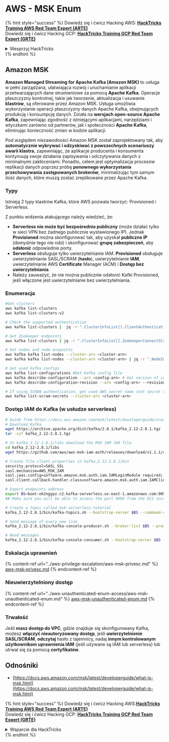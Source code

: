 # AWS - MSK Enum

{% hint style="success" %}
Dowiedz się i ćwicz Hacking AWS: <img src="/.gitbook/assets/image.png" alt="" data-size="line">[**HackTricks Training AWS Red Team Expert (ARTE)**](https://training.hacktricks.xyz/courses/arte)<img src="/.gitbook/assets/image.png" alt="" data-size="line">\
Dowiedz się i ćwicz Hacking GCP: <img src="/.gitbook/assets/image (2).png" alt="" data-size="line">[**HackTricks Training GCP Red Team Expert (GRTE)**<img src="/.gitbook/assets/image (2).png" alt="" data-size="line">](https://training.hacktricks.xyz/courses/grte)

<details>

<summary>Wesprzyj HackTricks</summary>

* Sprawdź [**plany subskrypcyjne**](https://github.com/sponsors/carlospolop)!
* **Dołącz do** 💬 [**grupy Discord**](https://discord.gg/hRep4RUj7f) lub [**grupy telegramowej**](https://t.me/peass) lub **śledź** nas na **Twitterze** 🐦 [**@hacktricks\_live**](https://twitter.com/hacktricks\_live)**.**
* **Dziel się trikami hakerskimi, przesyłając PR-y do** [**HackTricks**](https://github.com/carlospolop/hacktricks) i [**HackTricks Cloud**](https://github.com/carlospolop/hacktricks-cloud) na githubie.

</details>
{% endhint %}

## Amazon MSK

**Amazon Managed Streaming for Apache Kafka (Amazon MSK)** to usługa w pełni zarządzana, ułatwiająca rozwój i uruchamianie aplikacji przetwarzających dane strumieniowe za pomocą **Apache Kafka**. Operacje płaszczyzny kontrolnej, takie jak tworzenie, aktualizacja i usuwanie **klastrów**, są oferowane przez Amazon MSK.
Usługa umożliwia wykorzystanie operacji płaszczyzny danych Apache Kafka, obejmujących produkcję i konsumpcję danych. Działa na **wersjach open-source Apache Kafka**, zapewniając zgodność z istniejącymi aplikacjami, narzędziami i wtyczkami zarówno od partnerów, jak i społeczności **Apache Kafka**, eliminując konieczność zmian w kodzie aplikacji.

Pod względem niezawodności Amazon MSK został zaprojektowany tak, aby **automatycznie wykrywać i odzyskiwać z powszechnych scenariuszy awarii klastra**, zapewniając, że aplikacje producenta i konsumenta kontynuują swoje działania zapisywania i odczytywania danych z minimalnymi zakłóceniami. Ponadto, celem jest optymalizacja procesów replikacji danych poprzez próbę **ponownego wykorzystania przechowywania zastępowanych brokerów**, minimalizując tym samym ilość danych, które muszą zostać zreplikowane przez Apache Kafka.

### **Typy**

Istnieją 2 typy klastrów Kafka, które AWS pozwala tworzyć: Provisioned i Serverless.

Z punktu widzenia atakującego należy wiedzieć, że:

* **Serverless nie może być bezpośrednio publiczny** (może działać tylko w sieci VPN bez żadnego publicznie wystawionego IP). Jednak **Provisioned** można skonfigurować tak, aby uzyskał **publiczne IP** (domyślnie tego nie robi) i skonfigurować **grupę zabezpieczeń**, aby **odsłonić** odpowiednie porty.
* **Serverless** obsługuje tylko uwierzytelnianie IAM. **Provisioned** obsługuje uwierzytelnianie SASL/SCRAM (**hasło**), uwierzytelnianie **IAM**, uwierzytelnianie AWS **Certificate** Manager (ACM) i **Dostęp bez uwierzytelniania**.
* Należy zauważyć, że nie można publicznie odsłonić Kafki Provisioned, jeśli włączone jest uwierzytelnianie bez uwierzytelniania. 

### Enumeracja
```bash
#Get clusters
aws kafka list-clusters
aws kafka list-clusters-v2

# Check the supported authentication
aws kafka list-clusters |  jq -r ".ClusterInfoList[].ClientAuthentication"

# Get Zookeeper endpoints
aws kafka list-clusters | jq -r ".ClusterInfoList[].ZookeeperConnectString, .ClusterInfoList[].ZookeeperConnectStringTls"

# Get nodes and node enspoints
aws kafka kafka list-nodes --cluster-arn <cluster-arn>
aws kafka kafka list-nodes --cluster-arn <cluster-arn> | jq -r ".NodeInfoList[].BrokerNodeInfo.Endpoints" # Get endpoints

# Get used kafka configs
aws kafka list-configurations #Get Kafka config file
aws kafka describe-configuration --arn <config-arn> # Get version of config
aws kafka describe-configuration-revision --arn <config-arn> --revision <version> # Get content of config version

# If using SCRAN authentication, get used AWS secret name (not secret value)
aws kafka list-scram-secrets --cluster-arn <cluster-arn>
```
### Dostęp IAM do Kafka (w usłudze serverless)
```bash
# Guide from https://docs.aws.amazon.com/msk/latest/developerguide/create-serverless-cluster.html
# Download Kafka
wget https://archive.apache.org/dist/kafka/2.8.1/kafka_2.12-2.8.1.tgz
tar -xzf kafka_2.12-2.8.1.tgz

# In kafka_2.12-2.8.1/libs download the MSK IAM JAR file.
cd kafka_2.12-2.8.1/libs
wget https://github.com/aws/aws-msk-iam-auth/releases/download/v1.1.1/aws-msk-iam-auth-1.1.1-all.jar

# Create file client.properties in kafka_2.12-2.8.1/bin
security.protocol=SASL_SSL
sasl.mechanism=AWS_MSK_IAM
sasl.jaas.config=software.amazon.msk.auth.iam.IAMLoginModule required;
sasl.client.callback.handler.class=software.amazon.msk.auth.iam.IAMClientCallbackHandler

# Export endpoints address
export BS=boot-ok2ngypz.c2.kafka-serverless.us-east-1.amazonaws.com:9098
## Make sure you will be able to access the port 9098 from the EC2 instance (check VPS, subnets and SG)

# Create a topic called msk-serverless-tutorial
kafka_2.12-2.8.1/bin/kafka-topics.sh --bootstrap-server $BS --command-config client.properties --create --topic msk-serverless-tutorial --partitions 6

# Send message of every new line
kafka_2.12-2.8.1/bin/kafka-console-producer.sh --broker-list $BS --producer.config client.properties --topic msk-serverless-tutorial

# Read messages
kafka_2.12-2.8.1/bin/kafka-console-consumer.sh --bootstrap-server $BS --consumer.config client.properties --topic msk-serverless-tutorial --from-beginning
```
### Eskalacja uprawnień

{% content-ref url="../aws-privilege-escalation/aws-msk-privesc.md" %}
[aws-msk-privesc.md](../aws-privilege-escalation/aws-msk-privesc.md)
{% endcontent-ref %}

### Nieuwierzytelniony dostęp

{% content-ref url="../aws-unauthenticated-enum-access/aws-msk-unauthenticated-enum.md" %}
[aws-msk-unauthenticated-enum.md](../aws-unauthenticated-enum-access/aws-msk-unauthenticated-enum.md)
{% endcontent-ref %}

### Trwałość

Jeśli **masz dostęp do VPC**, gdzie znajduje się skonfigurowany Kafka, możesz **włączyć nieautoryzowany dostęp**, jeśli **uwierzytelnienie SASL/SCRAM**, **odczytaj** hasło z tajemnicy, nadaj **innym kontrolowanym użytkownikom uprawnienia IAM** (jeśli używane są IAM lub serverless) lub utrwal się za pomocą **certyfikatów**.

## Odnośniki

* [https://docs.aws.amazon.com/msk/latest/developerguide/what-is-msk.html](https://docs.aws.amazon.com/msk/latest/developerguide/what-is-msk.html)

{% hint style="success" %}
Dowiedz się i ćwicz Hacking AWS:<img src="/.gitbook/assets/image.png" alt="" data-size="line">[**HackTricks Training AWS Red Team Expert (ARTE)**](https://training.hacktricks.xyz/courses/arte)<img src="/.gitbook/assets/image.png" alt="" data-size="line">\
Dowiedz się i ćwicz Hacking GCP: <img src="/.gitbook/assets/image (2).png" alt="" data-size="line">[**HackTricks Training GCP Red Team Expert (GRTE)**<img src="/.gitbook/assets/image (2).png" alt="" data-size="line">](https://training.hacktricks.xyz/courses/grte)

<details>

<summary>Wsparcie dla HackTricks</summary>

* Sprawdź [**plan subskrypcyjny**](https://github.com/sponsors/carlospolop)!
* **Dołącz do** 💬 [**grupy Discord**](https://discord.gg/hRep4RUj7f) lub [**grupy telegramowej**](https://t.me/peass) lub **śledź** nas na **Twitterze** 🐦 [**@hacktricks\_live**](https://twitter.com/hacktricks\_live)**.**
* **Udostępniaj sztuczki hakerskie, przesyłając PR-y do** [**HackTricks**](https://github.com/carlospolop/hacktricks) i [**HackTricks Cloud**](https://github.com/carlospolop/hacktricks-cloud) github repos.

</details>
{% endhint %}
